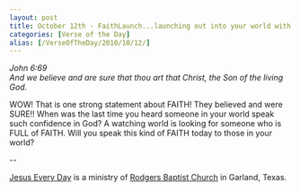 ```yaml
---
layout: post
title: October 12th - FaithLaunch...launching out into your world with
categories: [Verse of the Day]
alias: [/VerseOfTheDay/2010/10/12/]
---
```


_John 6:69  
And we believe and are sure that thou art that Christ, the Son of
the living God._

WOW! That is one strong statement about FAITH! They believed and
were SURE!! When was the last time you heard someone in your world
speak such confidence in God? A watching world is looking for someone
who is FULL of FAITH. Will you speak this kind of FAITH today to those
in your world?

 --

<a href=http://jesuseveryday.net>Jesus Every Day</a> is a ministry of <a href=http://rodgersbaptist.net>Rodgers Baptist Church</a> in Garland, Texas.
